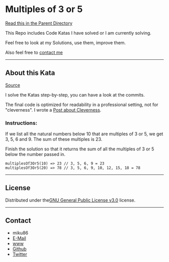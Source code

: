 # Multiples of 3 or 5

[Read this in the Parent Directory](https://github.com/miku86/katas)

This Repo includes Code Katas I have solved or I am currently solving.

Feel free to look at my Solutions, use them, improve them.

Also feel free to [contact me](#contact)

---

## About this Kata

[Source](https://www.codewars.com/kata/multiples-of-3-or-5)

I solve the Katas step-by-step, you can have a look at the commits.

The final code is optimized for readability in a professional setting, not for "cleverness".
I wrote a [Post about Cleverness](https://dev.to/miku86/diary---20180830-4f5e).

### Instructions:

If we list all the natural numbers below 10 that are multiples of 3 or 5, we get 3, 5, 6 and 9.
The sum of these multiples is 23.

Finish the solution so that it returns the sum of all the multiples of 3 or 5 below the number passed in.

```
multiplesOf3Or5(10) => 23 // 3, 5, 6, 9 = 23
multiplesOf3Or5(20) => 78 // 3, 5, 6, 9, 10, 12, 15, 18 = 78
```

---

## License

Distributed under the[GNU General Public License v3.0](https://choosealicense.com/licenses/gpl-3.0/) license.

---

## Contact

- miku86
- [E-Mail](mailto:hello@miku86.com)
- [www](https://miku86.com)
- [Github](https://github.com/miku86)
- [Twitter](https://twitter.com/miku86com)
